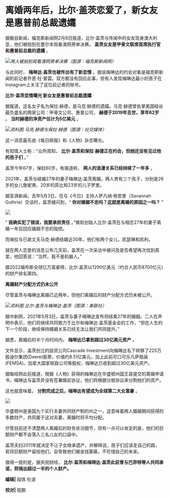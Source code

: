 # 离婚两年后，比尔·盖茨恋爱了，新女友是惠普前总裁遗孀

据极目新闻，福克斯新闻网2月8日报道，比尔·盖茨与传闻中的女友现身澳大利亚，他们被拍到在墨尔本观看澳网男单决赛。
**盖茨女友是甲骨文联席首席执行官和惠普前总裁的遗孀** 。

![](https://inews.gtimg.com/newsapp_bt/0/15654609867/1000)_两人被拍到观看澳网男单决赛（图源：福克斯新闻网）_

与此同时， **梅琳达·盖茨也被传出有了新恋情**
。据说梅琳达的约会对象是福克斯新闻的前记者乔恩·杜·普雷。双方都没有回应此事，但有人发现梅琳达最小的孩子在Instagram上关注了这位前记者的账号。

**比尔·盖茨恋情曝光 新女友是惠普前总裁遗孀**

据报道，这名女子名为保拉·赫德，是马克·赫德的遗孀。马克·赫德曾执掌美国硅谷最负盛名的两家公司：甲骨文公司、惠普公司，
**赫德于2019年去世，享年62岁** 。 **当时赫德的净资产估计为5亿美元** 。

![](https://inews.gtimg.com/newsapp_bt/0/15654609924/1000)_资料图
马克·赫德与保拉·赫德（图源：社交媒体）_

这一消息最先由《每日邮报》和《人物》杂志曝光。

有知情人士称：“众所周知， **比尔·盖茨和保拉·赫德正在约会，但她还没有见过他的孩子们** 。”

盖茨今年67岁，保拉60岁。有报道称， **两人的浪漫关系已经持续了一年多** 。

2021年，盖茨与结婚27年的妻子梅琳达·盖茨离婚。两人育有三个孩子，分别是26岁的女儿詹妮弗、20岁的菲比和23岁的儿子罗里。

据澎湃新闻，去年5月3日，在与《今日》主持人萨凡纳·格思里（Savannah Guthrie）交谈时，盖茨被问到，“
**你对婚姻不忠吗？这就是离婚的原因之一吗？** ”

![](https://inews.gtimg.com/newsapp_bt/0/15654609927/1000)

“ **我确实犯了错误，我要承担责任** 。”微软创始人比尔·盖茨在与相恋27年的妻子离婚一年后回应婚姻不忠的指控。

而保拉与已故丈夫马克·赫德结婚近30年。他们有两个女儿，凯瑟琳和凯利。

就在两人恋爱的消息公布几天前，盖茨在一次采访中被问及是否希望再次找到真爱。他回答说：“当然，我不是机器人。”

据2022福布斯全球亿万富豪榜，比尔·盖茨以1290亿美元（约合人民币8700亿元）的财产排名第四。

**离婚财产分配方式仍未公开**

尽管盖茨与梅琳达离婚已近两年，但他们离婚后的财产分配方式仍未被公开。

![](https://inews.gtimg.com/newsapp_bt/0/15654610021/1000)_资料图
比尔·盖茨与梅琳达·盖茨（图源：美联社）_

据中新网，2021年5月3日，盖茨与妻子梅琳达宣布将结束27年的婚姻。二人在声明中表示，他们将继续共同致力于比尔和梅琳达·盖茨基金会的工作，“但在人生的下一个阶段，继续保持婚姻关系已经无法让我们共同提升。”

据悉，离婚后的半个月时间内， **梅琳达已拿到超过30亿美元资产** 。

文件显示，盖茨创立的投资公司Cascade
Investment向梅琳达名下转移了225万股迪尔集团(Deere)股票，价值约8.51亿美元，加上此前可口可乐凡萨瓶装(FEMSA)、加拿大国家铁路公司等股权，梅琳达已收到超过30亿美元资产。

据每经网此前报道，根据《人物》获得的梅琳达在华盛顿州国王县提交的离婚申请书，梅琳达与盖茨并没有签署婚前协议，他们将根据分居协议来分割他们的资产。

这也就意味着， **分割完成之后，梅琳达有望成为全球第二大女富豪** 。

![](https://inews.gtimg.com/newsapp_bt/0/15654610022/1000)

华盛顿州是美国九个实行夫妻共同财产制的州之一，这意味着两人婚姻期间获得的多数财产，共同属于这对夫妻，离婚时将平均分配。

尽管目前还不清楚两人离婚后的财务状况细节，但有一点可以肯定的是，他们的巨额财产都不会落入三名儿女的口袋中。

盖茨夫妇2011年就决定不让子女继承遗产，并解释说，孩子们应该走自己的路，若将巨额财产留给他们，会导致他们被金钱蒙蔽，不珍惜自己的未来。

值得一提的是，据央视财经， **比尔·盖茨和梅琳达·盖茨此前曾与巴菲特等人共同承诺，将捐出超过一半的个人财产。**

**编辑|** 段炼 杜波

**校对|** 程鹏


